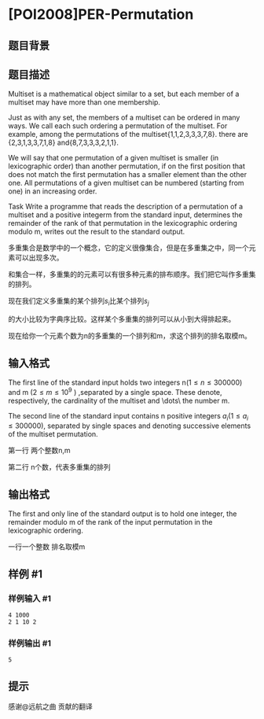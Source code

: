 # [POI2008]PER-Permutation

## 题目背景



## 题目描述

Multiset is a mathematical object similar to a set,    but each member of a multiset may have more than one membership.

Just as with any set, the members of a multiset can be ordered    in many ways. We call each such ordering a permutation    of the multiset. For example, among the permutations of the    multiset{1,1,2,3,3,3,7,8}. there are {2,3,1,3,3,7,1,8}   and{8,7,3,3,3,2,1,1}.

We will say that one permutation of a given multiset is smaller    (in lexicographic order) than another permutation, if on the first    position that does not match the first permutation has a smaller    element than the other one. All permutations of a given multiset    can be numbered (starting from one) in an increasing order.

Task      Write a programme that   reads the description of a permutation of a multiset and a positive          integerm from the standard input,                      determines the remainder of the rank of that permutation in the          lexicographic ordering modulo m,         writes out the result to the standard output.

多重集合是数学中的一个概念，它的定义很像集合，但是在多重集之中，同一个元素可以出现多次。


和集合一样，多重集的的元素可以有很多种元素的排布顺序。我们把它叫作多重集的排列。


现在我们定义多重集的某个排列$s_i$比某个排列$s_j$

的大小比较为字典序比较。这样某个多重集的排列可以从小到大得排起来。


现在给你一个元素个数为n的多重集的一个排列和m，求这个排列的排名取模m。


## 输入格式

The first line of the standard input holds two integers n($1\le n \le 300000$) and m  ($2 \le m \le 10^9$ ) ,separated by      a single space. These denote, respectively, the cardinality of the      multiset and \dots\ the number m.

The second line of the standard input contains n positive integers      $a_i$($1\le a_i \le 300000$), separated by single spaces and denoting      successive elements of the multiset permutation.

第一行 两个整数n,m


第二行 n个数，代表多重集的排列


## 输出格式

The first and only line of the standard output is to hold one integer,      the remainder modulo m of the rank of the input permutation in the      lexicographic ordering.


一行一个整数 排名取模m


## 样例 #1

### 样例输入 #1
```
4 1000
2 1 10 2
```

### 样例输出 #1

```
5
```

## 提示

感谢@远航之曲 贡献的翻译

